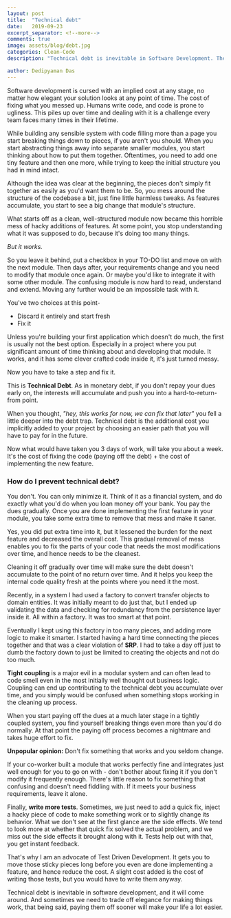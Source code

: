 ```yaml
---
layout: post
title:  "Technical debt"
date:   2019-09-23
excerpt_separator: <!--more-->
comments: true
image: assets/blog/debt.jpg
categories: Clean-Code
description: "Technical debt is inevitable in Software Development. The debt piles up over time to send you into a non-scalable hell of code smell. How do we minimize them?"

author: Dedipyaman Das
---
```


Software development is cursed with an implied cost at any stage, no matter how elegant your solution looks at any point of time. The cost of fixing what you messed up. Humans write code, and code is prone to ugliness. This piles up over time and dealing with it is a challenge every team faces many times in their lifetime.
<!--more-->

While building any sensible system with code filling more than a page you start breaking things down to pieces, if you aren't you should. When you start abstracting things away into separate smaller modules, you start thinking about how to put them together. Oftentimes, you need to add one tiny feature and then one more, while trying to keep the initial structure you had in mind intact.

Although the idea was clear at the beginning, the pieces don't simply fit together as easily as you'd want them to be. So, you mess around the structure of the codebase a bit, just fine little harmless tweaks. As features accumulate, you start to see a big change that module's structure.

What starts off as a clean, well-structured module now became this horrible mess of hacky additions of features. At some point, you stop understanding what it was supposed to do, because it's doing too many things.

_But it works._

So you leave it behind, put a checkbox in your TO-DO list and move on with the next module. Then days after, your requirements change and you need to modify that module once again. Or maybe you'd like to integrate it with some other module. The confusing module is now hard to read, understand and extend. Moving any further would be an impossible task with it.

You've two choices at this point- 
- Discard it entirely and start fresh
- Fix it

Unless you're building your first application which doesn't do much, the first is usually not the best option. Especially in a project where you put significant amount of time thinking about and developing that module. It works, and it has some clever crafted code inside it, it's just turned messy.

Now you have to take a step and fix it.

This is **Technical Debt**. As in monetary debt, if you don't repay your dues early on, the interests will accumulate and push you into a hard-to-return-from point.

When you thought, _"hey, this works for now, we can fix that later"_ you fell a little deeper into the debt trap. Technical debt is the additional cost you implicitly added to your project by choosing an easier path that you will have to pay for in the future.

Now what would have taken you 3 days of work, will take you about a week. It's the cost of fixing the code (paying off the debt) + the cost of implementing the new feature.

### How do I prevent technical debt?

You don't. You can only minimize it. Think of it as a financial system, and do exactly what you'd do when you loan money off your bank. You pay the dues gradually. Once you are done implementing the first feature in your module, you take some extra time to remove that mess and make it saner.

Yes, you did put extra time into it, but it lessened the burden for the next feature and decreased the overall cost. This gradual removal of mess enables you to fix the parts of your code that needs the most modifications over time, and hence needs to be the cleanest.

Cleaning it off gradually over time will make sure the debt doesn't accumulate to the point of no return over time. And it helps you keep the internal code quality fresh at the points where you need it the most.

Recently, in a system I had used a factory to convert transfer objects to domain entities. It was initially meant to do just that, but I ended up validating the data and checking for redundancy from the persistence layer inside it. All within a factory. It was too smart at that point.

Eventually I kept using this factory in too many pieces, and adding more logic to make it smarter. I started having a hard time connecting the pieces together and that was a clear violation of **SRP**. I had to take a day off just to dumb the factory down to just be limited to creating the objects and not do too much.

**Tight coupling** is a major evil in a modular system and can often lead to code smell even in the most initially well thought out business logic. Coupling can end up contributing to the technical debt you accumulate over time, and you simply would be confused when something stops working in the cleaning up process.

When you start paying off the dues at a much later stage in a tightly coupled system, you find yourself breaking things even more than you'd do normally. At that point the paying off process becomes a nightmare and takes huge effort to fix.

**Unpopular opinion:** Don't fix something that works and you seldom change.

If your co-worker built a module that works perfectly fine and integrates just well enough for you to go on with - don't bother about fixing it if you don't modify it frequently enough. There's little reason to fix something that confusing and doesn't need fiddling with. If it meets your business requirements, leave it alone.

Finally, **write more tests**. Sometimes, we just need to add a quick fix, inject a hacky piece of code to make something work or to slightly change its behavior. What we don't see at the first glance are the side effects. We tend to look more at whether that quick fix solved the actual problem, and we miss out the side effects it brought along with it. Tests help out with that, you get instant feedback.

That's why I am an advocate of Test Driven Development. It gets you to move those sticky pieces long before you even are done implementing a feature, and hence reduce the cost. A slight cost added is the cost of writing those tests, but you would have to write them anyway.

Technical debt is inevitable in software development, and it will come around. And sometimes we need to trade off elegance for making things work, that being said, paying them off sooner will make your life a lot easier.